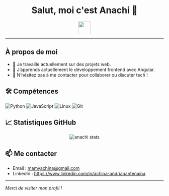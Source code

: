 <h1 align="center">Salut, moi c'est Anachi 👋</h1>

<p align="center">
  <img src="https://media.giphy.com/media/hvRJCLFzcasrR4ia7z/giphy.gif" width="40"/>
</p>

---
<!--<p align="center">
[![AnachiAndria's GitHub stats](https://github-readme-stats.vercel.app/api?username=AnachiAndria)](https://github.com/AnachiAndria/github-readme-stats)
</p>

---
-->
## À propos de moi

- 🔭 Je travaille actuellement sur des projets web.
- 🌱 J’apprends actuellement le développement frontend avec Angular.
- 💬 N’hésitez pas à me contacter pour collaborer ou discuter tech !

## 🛠️ Compétences

![Python](https://img.shields.io/badge/-Python-3776AB?style=flat&logo=python&logoColor=white)
![JavaScript](https://img.shields.io/badge/-JavaScript-F7DF1E?style=flat&logo=javascript&logoColor=black)
![Linux](https://img.shields.io/badge/-Linux-FCC624?style=flat&logo=linux&logoColor=black)
![Git](https://img.shields.io/badge/-Git-F05032?style=flat&logo=git&logoColor=white)

## 📈 Statistiques GitHub

<p align="center">
  <img src="https://github-readme-stats.vercel.app/api?username=anachi&show_icons=true&theme=radical" alt="anachi stats"/>
</p>

## 📫 Me contacter

- Email : mamyachina@gmail.com
- LinkedIn : https://www.linkedin.com/in/achina-andrianantenaina

---

*Merci de visiter mon profil !*
